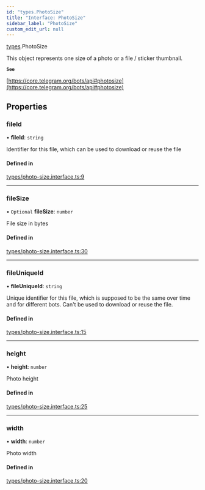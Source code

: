```yaml
---
id: "types.PhotoSize"
title: "Interface: PhotoSize"
sidebar_label: "PhotoSize"
custom_edit_url: null
---
```


[types](../modules/types.md).PhotoSize

This object represents one size of a photo or a file / sticker thumbnail.

**`See`**

[https://core.telegram.org/bots/api#photosize](https://core.telegram.org/bots/api#photosize)

## Properties

### fileId

• **fileId**: `string`

Identifier for this file, which can be used to download or reuse the file

#### Defined in

[types/photo-size.interface.ts:9](https://github.com/DeityLamb/telegramjs/blob/32b4cca/packages/common/lib/interfaces/types/photo-size.interface.ts#L9)

___

### fileSize

• `Optional` **fileSize**: `number`

File size in bytes

#### Defined in

[types/photo-size.interface.ts:30](https://github.com/DeityLamb/telegramjs/blob/32b4cca/packages/common/lib/interfaces/types/photo-size.interface.ts#L30)

___

### fileUniqueId

• **fileUniqueId**: `string`

Unique identifier for this file, which is supposed to be the same over time and
for different bots. Can't be used to download or reuse the file.

#### Defined in

[types/photo-size.interface.ts:15](https://github.com/DeityLamb/telegramjs/blob/32b4cca/packages/common/lib/interfaces/types/photo-size.interface.ts#L15)

___

### height

• **height**: `number`

Photo height

#### Defined in

[types/photo-size.interface.ts:25](https://github.com/DeityLamb/telegramjs/blob/32b4cca/packages/common/lib/interfaces/types/photo-size.interface.ts#L25)

___

### width

• **width**: `number`

Photo width

#### Defined in

[types/photo-size.interface.ts:20](https://github.com/DeityLamb/telegramjs/blob/32b4cca/packages/common/lib/interfaces/types/photo-size.interface.ts#L20)
